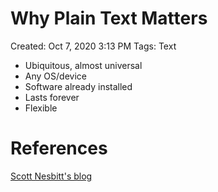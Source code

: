 # Why Plain Text Matters

Created: Oct 7, 2020 3:13 PM
Tags: Text

- Ubiquitous, almost universal
- Any OS/device
- Software already installed
- Lasts forever
- Flexible

# References

[Scott Nesbitt's blog](https://plaintextproject.online/2017/07/11/matters.html)